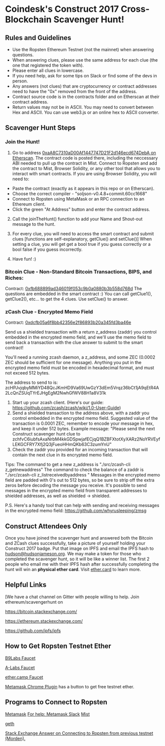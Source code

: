 # Coindesk's Construct 2017 Cross-Blockchain Scavenger Hunt!

## Rules and Guidelines
 - Use the Ropsten Ethereum Testnet (not the mainnet) when answering questions.
 - When answering clues, please use the same address for each clue (the one that registered the token with).
 - Please enter all clues in lowercase.
 - If you need help, ask for some tips on Slack or find some of the devs in person.
 - Any answers (not clues) that are cryptocurrency or contract addresses need to have the "0x" removed from the front of the address.
 - Contract source code is in the contracts folder and on Etherscan at their contract address.
 - Return values may not be in ASCII. You may need to convert between Hex and ASCII. You can use web3.js or an online hex to ASCII converter.

## Scavenger Hunt Steps

### Join the Hunt!
  1. Go to address [0xaA8C7310aD00Af1447747D21F2d146ecd674DebA on Etherscan](https://testnet.etherscan.io/address/0xaa8c7310ad00af1447747d21f2d146ecd674deba). The contract code is posted there, including the neccessary ABI needed to pull up the contract in Mist. Connect to Ropsten and add the contract to Mist, Browser Solidity, or any other tool that allows you to interact with smart contracts.
  If you are using Browser Solidity, you will need to:
  - Paste the contract (exactly as it appears in this repo or on Etherscan).
  - Choose the correct compiler - "soljson-v0.4.8+commit.60cc1668"
  - Connect to Ropsten using MetaMask or an RPC connection to an Ethereum client.
  - Click the green "At Address" button and enter the contract address.
  
  2. Call the joinTheHunt() function to add your Name and Shout-out message to the hunt.
  
  3. For every clue, you will need to access the smart contract and submit clues [functions are self-explanatory, getClue() and setClue()] When setting a clue, you will get get a bool true if you guess correctly or a bool false if you guess incorrectly.
  
  4. Have fun! :)

### Bitcoin Clue - Non-Standard Bitcoin Transactions, BIPS, and Riches:
Contract: [0xfb688899ad346019f053c9b0a0880b3b558d768d](https://testnet.etherscan.io/address/0xfb688899ad346019f053c9b0a0880b3b558d768d)
The questions are embedded in the smart contract :)
You can call getClue1(), getClue2(), etc... to get the 4 clues. Use setClue() to answer.

### zCash Clue - Encrypted Memo Field
Contract: [0xdcfb05a6f8bb42356e2f86893b20a345fd3ba46e](https://testnet.etherscan.io/address/0xdcfb05a6f8bb42356e2f86893b20a345fd3ba46e)

Send us a shielded transaction with a return z_address (zaddr) you control embedded in the encrypted memo field, and we'll use the memo field to send back a transaction with the clue answer to submit to the smart contract!

You'll need a running zcash daemon, a z_address, and some ZEC (0.0002 ZEC should be sufficient for one message). Anything you put in the encrypted memo field must be encoded in hexadecimal format, and must not exceed 512 bytes.

The address to send to is: zcHPJvjqbyMMiYD48QcJKmHD9Va69UwGzY3dEm5Vrqz36bCt1jA9qEtR4A2LcQnZSUqTYrEJHgEgM2NwhGfWV88H1a8V31k

1. Start up your zcash client. (Here's our guide: https://github.com/zcash/zcash/wiki/1.0-User-Guide)
2. Send a shielded transaction to the address above, with a zaddr you control embedded in the encrypted memo field. Suggested value of the transaction is 0.0001 ZEC, remember to encode your message in hex, and keep it under 512 bytes. 
	Example message: "Please send the next Construct scavenger hunt clue to zchfvC6iubfsAxaNrbM4kkGDSpwjafECjqQ1BZBFXtotXyXARz2NoYRVEyfLEKGCFRY7Xfj2Q3jFueoHHmQKb63C3zumYnU"
3. Check the zaddr you provided for an incoming transaction that will contain the next clue in its encrypted memo field. 

Tips: 
The command to get a new z_address is "./src/zcash-cli z_getnewaddress"
The command to check the balance of a zaddr is "./src/zcash-cli z_listreceivedbyaddress <your zaddr>"
Messages in the encrypted memo field are padded with 0's out to 512 bytes, so be sure to strip off the extra zeros before decoding the message you receive.
It's possible to send messages in the encrypted memo field from transparent addresses to shielded addresses, as well as shielded -> shielded. 

P.S. Here's a handy tool that can help with sending and receiving messages in the encrypted memo field: https://github.com/whyrusleeping/zmsg

## Construct Attendees Only
Once you have joined the scavenger hunt and answered both the Bitcoin and ZCash clues successfully, take a picture of yourself holding your Construct 2017 badge. Put that image on IPFS and email the IPFS hash to hudson@hudsonjameson.org. We may make a token for those who completed the scavenger hunt, so it will be like a winner list.
The first 2 people who email me with their IPFS hash after successfully completing the hunt will win an **physical ether card**. Visit [ether.card](ether.card) to learn more.

## Helpful Links

[We have a chat channel on Gitter with people willing to help. Join ethereum/scavengerhunt on 

https://bitcoin.stackexchange.com/

https://ethereum.stackexchange.com/

https://github.com/ipfs/ipfs

## How to Get Ropsten Testnet Ether
[B9Labs Faucet](http://ipfs.b9lab.com:8080/ipfs/QmTHdYEYiJPmbkcth3mQvEQQgEamFypLhc9zapsBatQW7Y/throttled_faucet.html)

[A-Labs Faucet](http://faucet.ropsten.be:3001/)

[ether.camp Faucet](https://ropsten.ether.camp/)

[Metamask Chrome Plugin](https://metamask.io/) has a button to get free testnet ether.

## Programs to Connect to Ropsten
[Metamask](https://metamask.io/)
[For help: Metamask Slack](http://slack.metamask.io/)
[Mist](https://github.com/ethereum/mist/releases)

[geth](https://geth.ethereum.org/)

[Stack.Exchange Answer on Connecting to Ropsten from previous testnet (Morden).](https://ethereum.stackexchange.com/questions/10261/how-to-switch-from-morden-to-ropsten)
